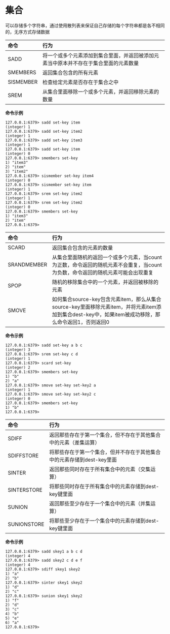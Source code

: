 # 集合

可以存储多个字符串，通过使用散列表来保证自己存储的每个字符串都是各不相同的，无序方式存储数据

| 命令 | 行为 |
| :--- | :--- |
| SADD | 将一个或多个元素添加到集合里面，并返回被添加元素当中原本并不存在于集合里面的元素数量 |
| SMEMBERS | 返回集合包含的所有元素 |
| SISMEMBER | 检查给定元素是否存在于集合之中 |
| SREM | 从集合里面移除一个或多个元素，并返回移除元素的数量 |

**命令示例**

    127.0.0.1:6379> sadd set-key item
    (integer) 1
    127.0.0.1:6379> sadd set-key item2
    (integer) 1
    127.0.0.1:6379> sadd set-key item3
    (integer) 1
    127.0.0.1:6379> sadd set-key item
    (integer) 0
    127.0.0.1:6379> smembers set-key
    1) "item3"
    2) "item"
    3) "item2"
    127.0.0.1:6379> sismember set-key item4
    (integer) 0
    127.0.0.1:6379> sismember set-key item
    (integer) 1
    127.0.0.1:6379> srem set-key item2
    (integer) 1
    127.0.0.1:6379> srem set-key item2
    (integer) 0
    127.0.0.1:6379> smembers set-key
    1) "item3"
    2) "item"
    127.0.0.1:6379>
    
    
   
| 命令 | 行为 |
| :--- | :--- |
| SCARD | 返回集合包含的元素的数量 |
| SRANDMEMBER | 从集合里面随机的返回一个或多个元素，当count为正数，命令返回的随机元素不会重复，当count为负数，命令返回的随机元素可能会出现重复 |
| SPOP | 随机的移除集合中的一个元素，并返回被移除的元素 |
| SMOVE | 如何集合source-key包含元素item，那么从集合source-key里面移除元素item，并将元素item添加到集合dest-key中，如果item被成功移除，那么命令返回1，否则返回0 |

**命令示例**

    127.0.0.1:6379> sadd set-key a b c
    (integer) 3
    127.0.0.1:6379> srem set-key c d
    (integer) 1
    127.0.0.1:6379> scard set-key
    (integer) 2
    127.0.0.1:6379> smembers set-key
    1) "b"
    2) "a"
    127.0.0.1:6379> smove set-key set-key2 a
    (integer) 1
    127.0.0.1:6379> smove set-key set-key2 c
    (integer) 0
    127.0.0.1:6379> smembers set-key
    1) "b"
    127.0.0.1:6379>
    
| 命令 | 行为 |
| :--- | :--- |
| SDIFF | 返回那些存在于第一个集合，但不存在于其他集合中的元素（差集运算） |
| SDIFFSTORE | 将那些存在于第一个集合，但并不存在于其他集合中的元素存储到dest-key里面 |
| SINTER | 返回那些同时存在于所有集合中的元素（交集运算） |
| SINTERSTORE | 将那些同时存在于所有集合中的元素存储到dest-key键里面 |
| SUNION | 返回那些至少存在于一个集合中的元素（并集运算） |
| SUNIONSTORE | 将那些至少存在于一个集合中的元素存储到dest-key键里面 |


**命令示例**

    127.0.0.1:6379> sadd skey1 a b c d
    (integer) 4
    127.0.0.1:6379> sadd skey2 c d e f
    (integer) 4
    127.0.0.1:6379> sdiff skey1 skey2
    1) "a"
    2) "b"
    127.0.0.1:6379> sinter skey1 skey2
    1) "d"
    2) "c"
    127.0.0.1:6379> sunion skey1 skey2
    1) "f"
    2) "d"
    3) "c"
    4) "b"
    5) "e"
    6) "a"
    127.0.0.1:6379>
    
